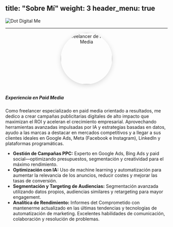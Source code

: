 title: "Sobre Mí"
weight: 3
header_menu: true
---

<!-- allados y recomendaciones accionables usando Google Analytics, GA4 y dashboards personalizados.</li>
    <li><strong>Estrategia Creativa:</strong> Diseño de anuncios y copys atractivos que conectan con tu público objetivo y generan clics.</li>
    <li><strong>Optimización de Landing Pages:</strong> Mejora de la experiencia de usuario y tasas de conversión con tests A/B y mejores prácticas de CRO.</li>
    <li><strong>Integración Multicanal:</strong> Integración fluida de paid media con CRM, e-commerce y plataformas de automatización de marketing.</li>
    <li><strong>Consultoría y Formación:</strong> Capacitación de equipos en tendencias de paid media, estrategias de búsqueda con IA y novedades de plataformas (ChatGPT, Google Gemini).</li>
</ul>

<div style="margin-top: 1.5em; text-align: center;">
    <span style="background: #f3f3f3; padding: 0.5em 1em; border-radius: 8px; font-size: 1.1em;">
        ¿Listo para escalar tu negocio con soluciones expertas en paid media? ¡Conectemos y logremos resultados medibles!
    </span>
</div>

----

Ni el shortcode de figura incrustada ni el hook de Markdown pudieron renderizar la imagen desde el asset. 
Tendrías que usar .Resources.GetMatch mediante un shortcode personalizado.
![Dot Digital Me](/images/asset-happy-ethnic-woman-sitting-at-table-with-laptop-3769021.jpg) 
-->
![Dot Digital Me](/images/about-me.png)


---

<div align="center">
    <img src="/images/about-me.png" alt="Freelancer de Paid Media" style="border-radius: 50%; width: 160px; box-shadow: 0 4px 16px rgba(0,0,0,0.15); margin-bottom: 1em;">
</div>

##### Experiencia en Paid Media

Como freelancer especializado en paid media orientado a resultados, me dedico a crear campañas publicitarias digitales de alto impacto que maximizan el ROI y aceleran el crecimiento empresarial. Aprovechando herramientas avanzadas impulsadas por IA y estrategias basadas en datos, ayudo a las marcas a destacar en mercados competitivos y a llegar a sus clientes ideales en Google Ads, Meta (Facebook e Instagram), LinkedIn y plataformas programáticas.

<ul>
    <li><strong>Gestión de Campañas PPC:</strong> Experto en Google Ads, Bing Ads y paid social—optimizando presupuestos, segmentación y creatividad para el máximo rendimiento.</li>
    <li><strong>Optimización con IA:</strong> Uso de machine learning y automatización para aumentar la relevancia de los anuncios, reducir costes y mejorar las tasas de conversión.</li>
    <li><strong>Segmentación y Targeting de Audiencias:</strong> Segmentación avanzada utilizando datos propios, audiencias similares y retargeting para mayor engagement.</li>
    <li><strong>Analítica de Rendimiento:</strong> Informes det
Comprometido con mantenerme actualizado en las últimas tendencias y tecnologías de automatización de marketing. Excelentes habilidades de comunicación, colaboración y resolución de problemas.
